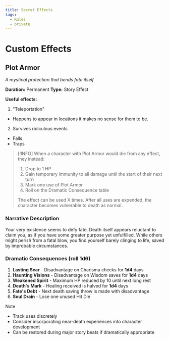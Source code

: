 ```yaml
---
title: Secret Effects
tags:
  - Rules
  - private
---
```

# Custom Effects

## Plot Armor
*A mystical protection that bends fate itself*

**Duration:** Permanent
**Type:** Story Effect

**Useful effects:**
1. "Teleportation"
- Happens to appear in locations it makes no sense for them to be.
2. Survives ridiculous events
- Falls
- Traps

> [!INFO]
> When a character with Plot Armor would die from any effect, they instead:
> 1. Drop to 1 HP
> 2. Gain temporary immunity to all damage until the start of their next turn
> 3. Mark one use of Plot Armor
> 4. Roll on the Dramatic Consequence table
> 
> The effect can be used X times. After all uses are expended, the character becomes vulnerable to death as normal.

### Narrative Description
Your very existence seems to defy fate. Death itself appears reluctant to claim you, as if you have some greater purpose yet unfulfilled. While others might perish from a fatal blow, you find yourself barely clinging to life, saved by improbable circumstances.


### Dramatic Consequences (roll 1d6)
1. **Lasting Scar** - Disadvantage on Charisma checks for **1d4** days
2. **Haunting Visions** - Disadvantage on Wisdom saves for **1d4** days
3. **Weakened Spirit** - Maximum HP reduced by 10 until next long rest
4. **Death's Mark** - Healing received is halved for **1d4** days
5. **Fate's Debt** - Next death saving throw is made with disadvantage
6. **Soul Drain** - Lose one unused Hit Die

> [!NOTE]
> - Track uses discretely
> - Consider incorporating near-death experiences into character development
> - Can be restored during major story beats if dramatically appropriate
